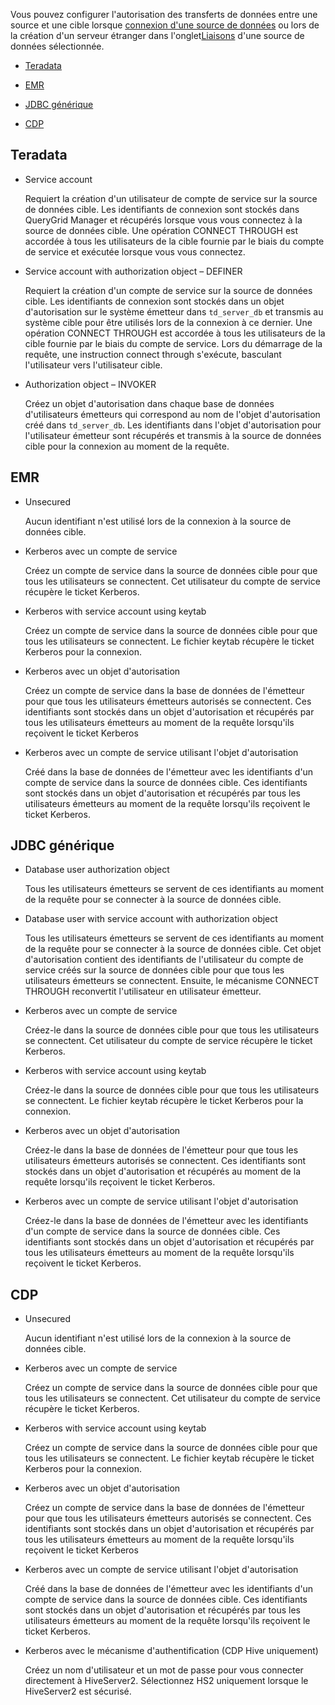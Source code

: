 Vous pouvez configurer l'autorisation des transferts de données entre une source et une cible lorsque [connexion d'une source de données](znp1640282079399.md) ou lors de la création d'un serveur étranger dans l'onglet[Liaisons](kzu1674159463068.md) d'une source de données sélectionnée.

-   [Teradata](#Teradata)

-   [EMR](#EMR)

-   [JDBC générique](#GenericJDBC)

-   [CDP](#CDP)

Teradata
--------

-   Service account

    Requiert la création d'un utilisateur de compte de service sur la source de données cible. Les identifiants de connexion sont stockés dans QueryGrid Manager et récupérés lorsque vous vous connectez à la source de données cible. Une opération CONNECT THROUGH est accordée à tous les utilisateurs de la cible fournie par le biais du compte de service et exécutée lorsque vous vous connectez.

-   Service account with authorization object – DEFINER

    Requiert la création d'un compte de service sur la source de données cible. Les identifiants de connexion sont stockés dans un objet d'autorisation sur le système émetteur dans `td_server_db` et transmis au système cible pour être utilisés lors de la connexion à ce dernier. Une opération CONNECT THROUGH est accordée à tous les utilisateurs de la cible fournie par le biais du compte de service. Lors du démarrage de la requête, une instruction connect through s'exécute, basculant l'utilisateur vers l'utilisateur cible.

-   Authorization object – INVOKER

    Créez un objet d'autorisation dans chaque base de données d'utilisateurs émetteurs qui correspond au nom de l'objet d'autorisation créé dans `td_server_db`. Les identifiants dans l'objet d'autorisation pour l'utilisateur émetteur sont récupérés et transmis à la source de données cible pour la connexion au moment de la requête.

EMR
---

-   Unsecured

    Aucun identifiant n'est utilisé lors de la connexion à la source de données cible.

-   Kerberos avec un compte de service

    Créez un compte de service dans la source de données cible pour que tous les utilisateurs se connectent. Cet utilisateur du compte de service récupère le ticket Kerberos.

-   Kerberos with service account using keytab

    Créez un compte de service dans la source de données cible pour que tous les utilisateurs se connectent. Le fichier keytab récupère le ticket Kerberos pour la connexion.

-   Kerberos avec un objet d'autorisation

    Créez un compte de service dans la base de données de l'émetteur pour que tous les utilisateurs émetteurs autorisés se connectent. Ces identifiants sont stockés dans un objet d'autorisation et récupérés par tous les utilisateurs émetteurs au moment de la requête lorsqu'ils reçoivent le ticket Kerberos

-   Kerberos avec un compte de service utilisant l'objet d'autorisation

    Créé dans la base de données de l'émetteur avec les identifiants d'un compte de service dans la source de données cible. Ces identifiants sont stockés dans un objet d'autorisation et récupérés par tous les utilisateurs émetteurs au moment de la requête lorsqu'ils reçoivent le ticket Kerberos.

JDBC générique
--------------

-   Database user authorization object

    Tous les utilisateurs émetteurs se servent de ces identifiants au moment de la requête pour se connecter à la source de données cible.

-   Database user with service account with authorization object

    Tous les utilisateurs émetteurs se servent de ces identifiants au moment de la requête pour se connecter à la source de données cible. Cet objet d'autorisation contient des identifiants de l'utilisateur du compte de service créés sur la source de données cible pour que tous les utilisateurs émetteurs se connectent. Ensuite, le mécanisme CONNECT THROUGH reconvertit l'utilisateur en utilisateur émetteur.

-   Kerberos avec un compte de service

    Créez-le dans la source de données cible pour que tous les utilisateurs se connectent. Cet utilisateur du compte de service récupère le ticket Kerberos.

-   Kerberos with service account using keytab

    Créez-le dans la source de données cible pour que tous les utilisateurs se connectent. Le fichier keytab récupère le ticket Kerberos pour la connexion.

-   Kerberos avec un objet d'autorisation

    Créez-le dans la base de données de l'émetteur pour que tous les utilisateurs émetteurs autorisés se connectent. Ces identifiants sont stockés dans un objet d'autorisation et récupérés au moment de la requête lorsqu'ils reçoivent le ticket Kerberos.

-   Kerberos avec un compte de service utilisant l'objet d'autorisation

    Créez-le dans la base de données de l'émetteur avec les identifiants d'un compte de service dans la source de données cible. Ces identifiants sont stockés dans un objet d'autorisation et récupérés par tous les utilisateurs émetteurs au moment de la requête lorsqu'ils reçoivent le ticket Kerberos.

CDP
---

-   Unsecured

    Aucun identifiant n'est utilisé lors de la connexion à la source de données cible.

-   Kerberos avec un compte de service

    Créez un compte de service dans la source de données cible pour que tous les utilisateurs se connectent. Cet utilisateur du compte de service récupère le ticket Kerberos.

-   Kerberos with service account using keytab

    Créez un compte de service dans la source de données cible pour que tous les utilisateurs se connectent. Le fichier keytab récupère le ticket Kerberos pour la connexion.

-   Kerberos avec un objet d'autorisation

    Créez un compte de service dans la base de données de l'émetteur pour que tous les utilisateurs émetteurs autorisés se connectent. Ces identifiants sont stockés dans un objet d'autorisation et récupérés par tous les utilisateurs émetteurs au moment de la requête lorsqu'ils reçoivent le ticket Kerberos

-   Kerberos avec un compte de service utilisant l'objet d'autorisation

    Créé dans la base de données de l'émetteur avec les identifiants d'un compte de service dans la source de données cible. Ces identifiants sont stockés dans un objet d'autorisation et récupérés par tous les utilisateurs émetteurs au moment de la requête lorsqu'ils reçoivent le ticket Kerberos.

-   Kerberos avec le mécanisme d'authentification (CDP Hive uniquement)

    Créez un nom d'utilisateur et un mot de passe pour vous connecter directement à HiveServer2. Sélectionnez HS2 uniquement lorsque le HiveServer2 est sécurisé.
